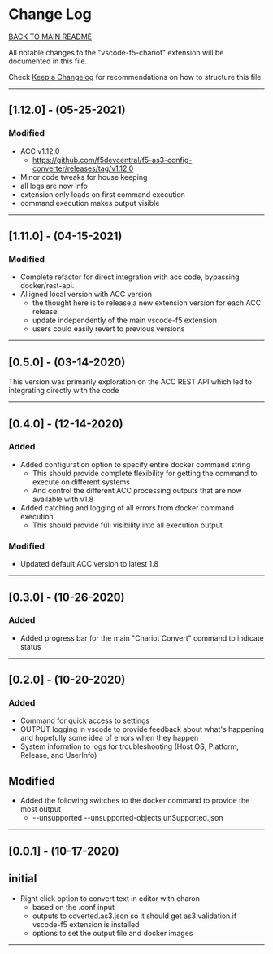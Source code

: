 # Change Log

[BACK TO MAIN README](README.md)

All notable changes to the "vscode-f5-chariot" extension will be documented in this file.

Check [Keep a Changelog](http://keepachangelog.com/) for recommendations on how to structure this file.

---

## [1.12.0] - (05-25-2021)

### Modified

- ACC v1.12.0
  - <https://github.com/f5devcentral/f5-as3-config-converter/releases/tag/v1.12.0>
- Minor code tweaks for house keeping
- all logs are now info
- extension only loads on first command execution
- command execution makes output visible

---

## [1.11.0] - (04-15-2021)

### Modified

- Complete refactor for direct integration with acc code, bypassing docker/rest-api.
- Alligned local version with ACC version
  - the thought here is to release a new extension version for each ACC release
  - update independently of the main vscode-f5 extension
  - users could easily revert to previous versions

---

## [0.5.0] - (03-14-2020)

This version was primarily exploration on the ACC REST API which led to integrating directly with the code

---

## [0.4.0] - (12-14-2020)

### Added

- Added configuration option to specify entire docker command string
  - This should provide complete flexibility for getting the command to execute on different systems
  - And control the different ACC processing outputs that are now available with v1.8
- Added catching and logging of all errors from docker command execution
  - This should provide full visibility into all execution output

### Modified

- Updated default ACC version to latest 1.8

---

## [0.3.0] - (10-26-2020)

### Added

- Added progress bar for the main "Chariot Convert" command to indicate status

---

## [0.2.0] - (10-20-2020)

### Added

- Command for quick access to settings
- OUTPUT logging in vscode to provide feedback about what's happening and hopefully some idea of errors when they happen
- System informtion to logs for troubleshooting (Host OS, Platform, Release, and UserInfo)

## Modified

- Added the following switches to the docker command to provide the most output
    - --unsupported --unsupported-objects unSupported.json

---

## [0.0.1] - (10-17-2020)

## initial
- Right click option to convert text in editor with charon
    - based on the .conf input
    - outputs to coverted.as3.json so it should get as3 validation if vscode-f5 extension is installed
    - options to set the output file and docker images

---
